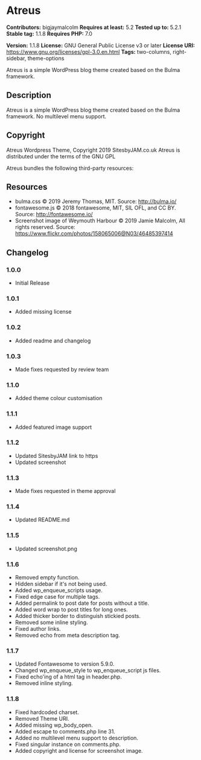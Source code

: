# Atreus

**Contributors:** bigjaymalcolm
**Requires at least:** 5.2
**Tested up to:** 5.2.1
**Stable tag:** 1.1.8
**Requires PHP:** 7.0

**Version:** 1.1.8
**License:** GNU General Public License v3 or later
**License URI:** https://www.gnu.org/licenses/gpl-3.0.en.html
**Tags:** two-columns, right-sidebar, theme-options

Atreus is a simple WordPress blog theme created based on the Bulma framework.

## Description
Atreus is a simple WordPress blog theme created based on the Bulma framework.
No multilevel menu support.

## Copyright

Atreus Wordpress Theme, Copyright 2019 SitesbyJAM.co.uk
Atreus is distributed under the terms of the GNU GPL

Atreus bundles the following third-party resources:

## Resources
* bulma.css © 2019 Jeremy Thomas, MIT. Source: http://bulma.io/
* fontawesome.js © 2018 fontawesome, MIT, SIL OFL, and CC BY. Source: http://fontawesome.io/
* Screenshot image of Weymouth Harbour © 2019 Jamie Malcolm, All rights reserved. Source: https://www.flickr.com/photos/158065006@N03/46485397414

## Changelog

### 1.0.0
* Initial Release

### 1.0.1
* Added missing license

### 1.0.2
* Added readme and changelog

### 1.0.3
* Made fixes requested by review team

### 1.1.0
* Added theme colour customisation

### 1.1.1
* Added featured image support

### 1.1.2
* Updated SitesbyJAM link to https
* Updated screenshot

### 1.1.3
* Made fixes requested in theme approval

### 1.1.4
* Updated README.md

### 1.1.5
* Updated screenshot.png

### 1.1.6
* Removed empty function.
* Hidden sidebar if it's not being used.
* Added wp_enqueue_scripts usage.
* Fixed edge case for multiple tags.
* Added permalink to post date for posts without a title.
* Added word wrap to post titles for long ones.
* Added thicker border to distinguish stickied posts.
* Removed some inline styling.
* Fixed author links.
* Removed echo from meta description tag.

### 1.1.7
* Updated Fontawesome to version 5.9.0.
* Changed wp_enqueue_style to wp_enqueue_script js files.
* Fixed echo'ing of a html tag in header.php.
* Removed inline styling.

### 1.1.8
* Fixed hardcoded charset.
* Removed Theme URI.
* Added missing wp_body_open.
* Added escape to comments.php line 31.
* Added no multilevel menu support to description.
* Fixed singular instance on comments.php.
* Added copyright and license for screenshot image.